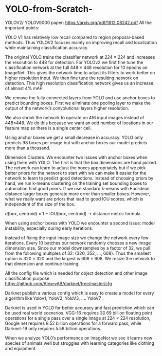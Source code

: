 # YOLO-from-Scratch-

YOLOV2/ YOLOV9000 paper: https://arxiv.org/pdf/1612.08242.pdf 
All the important points: 

YOLO V1 has relatively low recall compared to region proposal-based methods. Thus YOLOV2  focuses mainly on improving recall and localization while maintaining classification accuracy.

The original YOLO trains the classifier network at 224 × 224 and increases the resolution to 448 for detection. 
For YOLOv2 we first fine tune the classification network at the full 448 × 448 resolution for 10 epochs on ImageNet. This gives the network time to adjust its filters to work better on higher resolution input. We then fine tune the resulting network on detection. This high resolution classification network gives us an increase of almost 4% mAP.

We remove the fully connected layers from YOLO and use anchor boxes to predict bounding boxes. First we eliminate one pooling layer to make the output of the network’s convolutional layers higher resolution. 

We also shrink the network to operate on 416 input images instead of 448×448. We do this because we want an odd number of locations in our feature map so there is a single center cell.

Using anchor boxes we get a small decrease in accuracy. YOLO only predicts 98 boxes per image but with anchor boxes our model predicts more than a thousand. 

Dimension Clusters. We encounter two issues with anchor boxes when using them with YOLO. The first is that the box dimensions are hand picked. The network can learn to adjust the boxes appropriately but if we pick better priors for the network to start with we can make it easier for the network to learn to predict good detections. Instead of choosing priors by hand, we run k-means clustering on the training set bounding boxes to automation find good priors. If we use standard k-means with Euclidean distance larger boxes generate more error than smaller boxes. However, what we really want are priors that lead to good IOU scores, which is independent of the size of the box. 

d(box, centroid) = 1 − IOU(box, centroid) → distance metric formula 

When using anchor boxes with YOLO we encounter a second issue: model instability, especially during early iterations.  

Instead of fixing the input image size we change the network every few iterations. Every 10 batches our network randomly chooses a new image dimension size. Since our model downsamples by a factor of 32, we pull from the following multiples of 32: {320, 352, ..., 608}. Thus the smallest option is 320 × 320 and the largest is 608 × 608. We resize the network to that dimension and continue training.

All the config file which is needed for object detection and other image classification purpose. https://github.com/AlexeyAB/darknet/tree/master/cfg 

Darknet publish a various config which is easy to create a model for every algorithm like Yolov1, YoloV2, YoloV3, .... YoloV7 .

Darknet is used in YOLO for better accuracy and fast prediction which can be used real world scenerios. 
VGG-16 requires 30.69 billion floating point operations for a single pass over a single image at 224 × 224 resolution, Google net requires 8.52 billion operations for a forward pass, while Darknet-19 only requires 5.58 billion operations.

When we analyze YOL0’s performance on ImageNet we see it learns new species of animals well but struggles with learning categories like clothing and equipment.
